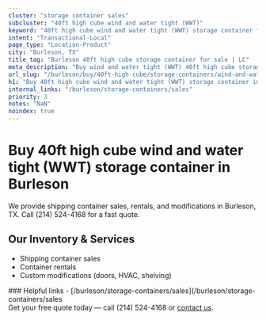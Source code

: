 ```yaml
---
cluster: "storage container sales"
subcluster: "40ft high cube wind and water tight (WWT)"
keyword: "40ft high cube wind and water tight (WWT) storage container for sale Burleson, TX"
intent: "Transactional-Local"
page_type: "Location-Product"
city: "Burleson, TX"
title_tag: "Burleson 40ft high cube storage container for sale | LC"
meta_description: "Buy wind and water tight (WWT) 40ft high cube storage container sale with local delivery in Burleson, TX. LC Container — local Since 2003. Request a fast quote today."
url_slug: "/burleson/buy/40ft-high-cube/storage-containers/wind-and-water-tight-wwt"
h1: "Buy 40ft high cube wind and water tight (WWT) storage container in Burleson"
internal_links: "/burleson/storage-containers/sales"
priority: 3
notes: "NaN"
noindex: true
---
```


# Buy 40ft high cube wind and water tight (WWT) storage container in Burleson

We provide shipping container sales, rentals, and modifications in Burleson, TX. Call (214) 524-4168 for a fast quote.

## Our Inventory & Services
- Shipping container sales
- Container rentals
- Custom modifications (doors, HVAC, shelving)

<div data-section="internal-links">
### Helpful links
- [/burleson/storage-containers/sales](/burleson/storage-containers/sales
</div>

<div data-section="cta">
Get your free quote today — call (214) 524-4168 or <a href="/contact">contact us</a>.
</div>

<script type="application/ld+json">{"@context":"https://schema.org","@type":"FAQPage","mainEntity":[{"@type":"Question","name":"How much does delivery cost in Burleson, TX?","acceptedAnswer":{"@type":"Answer","text":"Delivery costs vary by distance and container size. Most deliveries in Burleson, TX range from $150-$300. Call (214) 524-4168 for an exact quote based on your specific location."}},{"@type":"Question","name":"Do you offer financing or payment plans?","acceptedAnswer":{"@type":"Answer","text":"We accept major credit cards, checks, and can discuss commercial terms for bulk purchases. Call (214) 524-4168 to discuss options."}},{"@type":"Question","name":"Can you customize containers in Burleson, TX?","acceptedAnswer":{"@type":"Answer","text":"Yes — we perform modifications like doors, HVAC, insulation, and shelving. Request a custom quote at (214) 524-4168 or via our contact form."}}]}</script>
